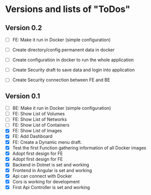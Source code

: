 # Versions and lists of "ToDos" 

## Version 0.2 
- [ ] FE: Make it run in Docker (simple configuration)
- [ ] Create directory/config permanent data in docker
- [ ] Create configuration in docker to run the whole application
- [ ] Create Security draft to save data and login into application
- [ ] Create Security connection between FE and BE




## Version 0.1
- [ ] BE: Make it run in Docker (simple configuration)
- [ ] FE: Show List of Volumes
- [ ] FE: Show List of Networks
- [ ] FE: Show List of Containers
- [x] FE: Show List of Images
- [x] FE: Add Dashboard
- [x] FE: Create a Dynamic menu draft.
- [x] Test the first Function gathering information of all Docker images
- [x] Adopt first design for FE
- [x] Adopt first design for FE
- [x] Backend in Dotnet is set and working
- [x] Frontend in Angular is set and working
- [x] Api can connect with Docker
- [x] Cors is working for development
- [x] First Api Controller is set and working
